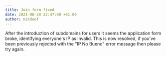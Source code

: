 ```yaml
---
title: Join form fixed
date: 2021-06-28 22:47:00 +01:00
author: nikdoof
---
```

After the introduction of subdomains for users it seems the application form broke, identifying everyone's IP as invalid. This is now resolved, if you've been previously rejected with the "IP No Bueno" error message then please try again.